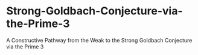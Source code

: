 # Strong-Goldbach-Conjecture-via-the-Prime-3
A Constructive Pathway from the Weak to the Strong Goldbach Conjecture via the Prime 3
